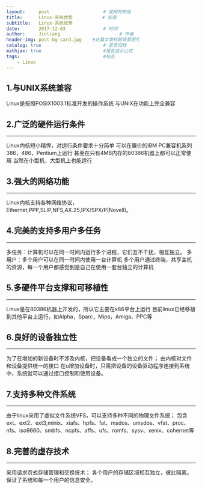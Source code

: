 ```yaml
---
layout:     post                    # 使用的布局
title:      Linux-系统优势           # 标题 
subtitle:   Linux-系统优势 
date:       2017-12-03              # 时间
author:     Jinliang                      # 作者
header-img: post-bg-card.jpg    #这篇文章标题背景图片
catalog: true                       # 是否归档
mathjax: true                       #是否显示公式
tags:                               #标签
    - Linux
---
```


 1.与UNIX系统兼容
-----------
Linux是按照POSIX1003.1标准开发的操作系统
与UNIX在功能上完全兼容

## 2.广泛的硬件运行条件

------------
Linux内核短小精悍，对运行条件要求十分简单
可以在廉价的IBM PC兼容机系列386，486，Pentium上运行
甚至在只有4MB内存的80386机器上都可以正常使用
当然在小型机，大型机上也能运行

## 3.强大的网络功能

----------
Linux内核支持各种网络协议，Ethernet,PPP,SLIP,NFS,AX.25,IPX/SPX/P(Novell)。

## 4.完美的支持多用户多任务

--------------
多任务：计算机可以在同一时间内运行多个进程，它们互不干扰，相互独立。
多用户：多个用户可以在同一时间内使用一台计算机
多个用户通过终端，共享主机的资源，每一个用户都感觉到是自己在使用一套台独立的计算机

## 5.多硬件平台支撑和可移植性

---------------
Linux是在80386机器上开发的，所以它主要在x86平台上运行
目前linux已经移植到其他平台上运行，如Alpha，Sparc，Mips，Amiga、PPC等

## 6.良好的设备独立性

-----------
为了在增加的新设备时不涉及内核，把设备看成一个独立的文件；
由内核对文件和设备提供统一的接口
在u增加设备时，只需把设备的设备驱动程序连接到系统中，系统就可以通过接口控制和使用设备。

## 7.支持多种文件系统

-----------
由于linux采用了虚拟文件系统VFS，可以支持多种不同的物理文件系统；
包含ext、ext2、ext3,minix、xiafs、hpfs、fat、msdos、umsdos、vfat、proc、nfs、iso9660、smbfs、ncpfs、affs、ufs、romfs、sysv、xenix、cohernet等

## 8.完善的虚存技术

----------
采用请求页式存储管理和交换技术；
各个用户的存储区域相互独立，彼此隔离。保证了系统和每一个用户的信息安全。